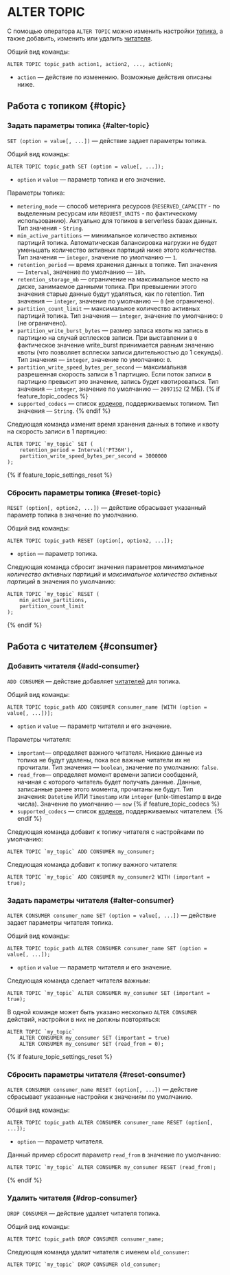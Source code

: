# ALTER TOPIC

С помощью оператора `ALTER TOPIC` можно изменить настройки [топика](../../../../concepts/topic), а также добавить, изменить или удалить [читателя](../../../../concepts/topic#consumer).

Общий вид команды:

```yql
ALTER TOPIC topic_path action1, action2, ..., actionN;
```

* `action` — действие по изменению. Возможные действия описаны ниже.

## Работа с топиком {#topic}

### Задать параметры топика {#alter-topic}

`SET (option = value[, ...])` — действие задает параметры топика.

Общий вид команды:

```yql
ALTER TOPIC topic_path SET (option = value[, ...]);
```

* `option` и `value` — параметр топика и его значение.

Параметры топика:

* `metering_mode` — способ метеринга ресурсов (`RESERVED_CAPACITY` - по выделенным ресурсам или `REQUEST_UNITS` - по фактическому использованию). Актуально для топиков в serverless базах данных. Тип значения - `String`.
* `min_active_partitions` — минимальное количество активных партиций топика. Автоматическая балансировка нагрузки не будет уменьшать количество активных партиций ниже этого количества. Тип значения — `integer`, значение по умолчанию — `1`.
* `retention_period` — время хранения данных в топике. Тип значения — `Interval`, значение по умолчанию — `18h`.
* `retention_storage_mb` — ограничение на максимальное место на диске, занимаемое данными топика. При превышении этого значения старые данные будут удаляться, как по retention. Тип значения — `integer`, значение по умолчанию — `0` (не ограничено).
* `partition_count_limit` — максимальное количество активных партиций топика. Тип значения — `integer`, значение по умолчанию: `0` (не ограничено).
* `partition_write_burst_bytes` — размер запаса квоты на запись в партицию на случай всплесков записи. При выставлении в `0` фактическое значение write_burst принимается равным значению квоты (что позволяет всплески записи длительностью до 1 секунды). Тип значения — `integer`, значение по умолчанию: `0`.
* `partition_write_speed_bytes_per_second` — максимальная разрешенная скорость записи в 1 партицию. Если поток записи в партицию превысит это значение, запись будет квотироваться. Тип значения — `integer`, значение по умолчанию — `2097152` (2 МБ).
{% if feature_topic_codecs %}
* `supported_codecs` — список [кодеков](../../../../concepts/topic#message-codec), поддерживаемых топиком. Тип значения — `String`.
{% endif %}

Следующая команда изменит время хранения данных в топике и квоту на скорость записи в 1 партицию:

```yql
ALTER TOPIC `my_topic` SET (
    retention_period = Interval('PT36H'),
    partition_write_speed_bytes_per_second = 3000000
);
```

{% if feature_topic_settings_reset %}

### Сбросить параметры топика {#reset-topic}

`RESET (option[, option2, ...])` — действие сбрасывает указанный параметр топика в значение по умолчанию.

Общий вид команды:

```yql
ALTER TOPIC topic_path RESET (option[, option2, ...]);
```

* `option` — параметр топика.

Следующая команда сбросит значения параметров _минимальное количество активных партиций_ и _максимальное количество активных партиций_ в значения по умолчанию:

```yql
ALTER TOPIC `my_topic` RESET (
    min_active_partitions,
    partition_count_limit
);
```

{% endif %}

## Работа с читателем {#consumer}

### Добавить читателя {#add-consumer}

`ADD CONSUMER` — действие добавляет [читателей](../../../../concepts/topic#consumer) для топика.

Общий вид команды:

```yql
ALTER TOPIC topic_path ADD CONSUMER consumer_name [WITH (option = value[, ...])];
```

* `option` и `value` — параметр читателя и его значение.

Параметры читателя:

* `important`— определяет важного читателя. Никакие данные из топика не будут удалены, пока все важные читатели их не прочитали. Тип значения — `boolean`, значение по умолчанию: `false`.
* `read_from`— определяет момент времени записи сообщений, начиная с которого читатель будет получать данные. Данные, записанные ранее этого момента, прочитаны не будут. Тип значения: `Datetime` ИЛИ `Timestamp` или `integer` (unix-timestamp в виде числа). Значение по умолчанию — `now`
{% if feature_topic_codecs %}
* `supported_codecs` — список [кодеков](../../../../concepts/topic#message-codec), поддерживаемых читателем.
{% endif %}

Следующая команда добавит к топику читателя с настройками по умолчанию:

```yql
ALTER TOPIC `my_topic` ADD CONSUMER my_consumer;
```

Следующая команда добавит к топику важного читателя:

```yql
ALTER TOPIC `my_topic` ADD CONSUMER my_consumer2 WITH (important = true);
```

### Задать параметры читателя {#alter-consumer}

`ALTER CONSUMER consumer_name SET (option = value[, ...])` — действие задает параметры читателя топика.

Общий вид команды:

```yql
ALTER TOPIC topic_path ALTER CONSUMER consumer_name SET (option = value[, ...]);
```

* `option` и `value` — параметр читателя и его значение.

Следующая команда сделает читателя важным:

```yql
ALTER TOPIC `my_topic` ALTER CONSUMER my_consumer SET (important = true);
```

В одной команде может быть указано несколько `ALTER CONSUMER` действий, настройки в них не должны повторяться:

```yql
ALTER TOPIC `my_topic`
    ALTER CONSUMER my_consumer SET (important = true)
    ALTER CONSUMER my_consumer SET (read_from = 0);
```

{% if feature_topic_settings_reset %}

### Сбросить параметры читателя {#reset-consumer}

`ALTER CONSUMER consumer_name RESET (option[, ...])` — действие сбрасывает указанные настройки к значениям по умолчанию.

Общий вид команды:

```yql
ALTER TOPIC topic_path ALTER CONSUMER consumer_name RESET (option[, ...]);
```

* `option` — параметр читателя.

Данный пример сбросит параметр `read_from` в значение по умолчанию:

```yql
ALTER TOPIC `my_topic` ALTER CONSUMER my_consumer RESET (read_from);
```

{% endif %}

### Удалить читателя {#drop-consumer}

`DROP CONSUMER` — действие удаляет читателя топика.

Общий вид команды:

```yql
ALTER TOPIC topic_path DROP CONSUMER consumer_name;
```

Следующая команда удалит читателя с именем `old_consumer`:

```yql
ALTER TOPIC `my_topic` DROP CONSUMER old_consumer;
```
